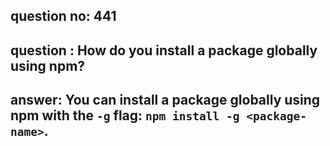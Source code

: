 
      
## question no: 441

## question : How do you install a package globally using npm?

## answer: You can install a package globally using npm with the `-g` flag: `npm install -g <package-name>`.
      